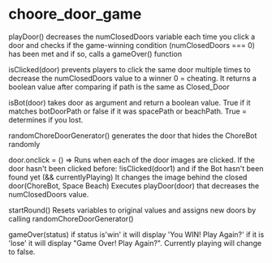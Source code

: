# choore_door_game




playDoor() 
decreases the numClosedDoors variable each time you click a door and checks if the game-winning condition (numClosedDoors === 0) has been met and if so, calls a gameOver() function

isClicked(door) 
prevents players to click the same door multiple times to decrease the numClosedDoors value to a winner 0 = cheating. It returns a boolean value after comparing if path is the same as Closed_Door

isBot(door) 
takes door as argument and return a boolean value.  True if it matches botDoorPath or false if it was spacePath or beachPath. True = determines if you lost.

randomChoreDoorGenerator() 
generates the door that hides the ChoreBot randomly

door.onclick = () => 
Runs when each of the door images are clicked. 
  If the door hasn't been clicked before: !isClicked(door1) 
  and if the Bot hasn't been found yet (&& currentlyPlaying)
It changes the image behind the closed door(ChoreBot, Space Beach)
Executes playDoor(door) that decreases the numClosedDoors value. 


startRound() 
Resets variables to original values and assigns new doors by calling randomChoreDoorGenerator()


gameOver(status)
if status is'win' it will display 'You WIN! Play Again?' if it is 'lose' it will display "Game Over! Play Again?". Currently playing will change to false. 

